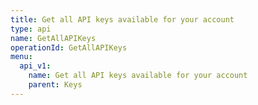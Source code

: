 ```yaml
---
title: Get all API keys available for your account
type: api
name: GetAllAPIKeys
operationId: GetAllAPIKeys
menu:
  api_v1:
    name: Get all API keys available for your account
    parent: Keys
---
```


